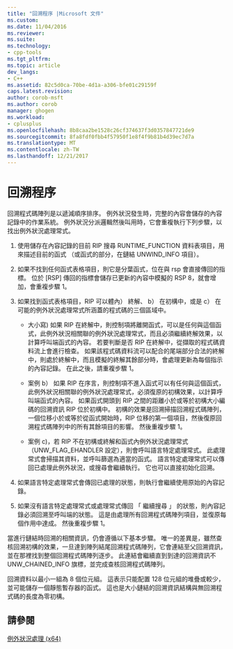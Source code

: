 ```yaml
---
title: "回溯程序 |Microsoft 文件"
ms.custom: 
ms.date: 11/04/2016
ms.reviewer: 
ms.suite: 
ms.technology:
- cpp-tools
ms.tgt_pltfrm: 
ms.topic: article
dev_langs:
- C++
ms.assetid: 82c5d0ca-70be-4d1a-a306-bfe01c29159f
caps.latest.revision: 
author: corob-msft
ms.author: corob
manager: ghogen
ms.workload:
- cplusplus
ms.openlocfilehash: 8b8caa2be1528c26cf374637f3d0357847721de9
ms.sourcegitcommit: 8fa8fdf0fbb4f57950f1e8f4f9b81b4d39ec7d7a
ms.translationtype: MT
ms.contentlocale: zh-TW
ms.lasthandoff: 12/21/2017
---
```

# <a name="unwind-procedure"></a>回溯程序
回溯程式碼陣列是以遞減順序排序。 例外狀況發生時，完整的內容會儲存的內容記錄中的作業系統。 例外狀況分派邏輯然後叫用時，它會重複執行下列步驟，以找出例外狀況處理常式。  
  
1.  使用儲存在內容記錄的目前 RIP 搜尋 RUNTIME_FUNCTION 資料表項目，用來描述目前的函式 （或函式的部分，在鏈結 UNWIND_INFO 項目）。  
  
2.  如果不找到任何函式表格項目，則它是分葉函式，位在與 rsp 會直接傳回的指標。 位於 [RSP] 傳回的指標會儲存已更新的內容中模擬的 RSP 8，就會增加，會重複步驟 1。  
  
3.  如果找到函式表格項目，RIP 可以體內） 終解、 b） 在初構中，或是 c） 在可能的例外狀況處理常式所涵蓋的程式碼的三個區域中。  
  
    -   大小寫) 如果 RIP 在終解中，則控制項將離開函式，可以是任何與這個函式，此例外狀況相關聯的例外狀況處理常式，而且必須繼續終解效果，以計算呼叫端函式的內容。 若要判斷是否 RIP 在終解中，從擷取的程式碼資料流上會進行檢查。 如果該程式碼資料流可以配合的尾端部分合法的終解中，則處於終解中，而且模擬的終解其餘部分時，會處理更新為每個指示的內容記錄。 在此之後，請重複步驟 1。  
  
    -   案例 b） 如果 RIP 在序言，則控制項不進入函式可以有任何與這個函式，此例外狀況相關聯的例外狀況處理常式，必須復原的初構效果，以計算呼叫端函式的內容。 如果函式開頭到 RIP 之間的距離小於或等於初構大小編碼的回溯資訊 RIP 位於初構中。 初構的效果是回溯掃描回溯程式碼陣列，一個位移小於或等於從函式開始時，RIP 位移的第一個項目，然後復原回溯程式碼陣列中的所有其餘項目的影響。 然後重複步驟 1。  
  
    -   案例 c)，若 RIP 不在初構或終解和函式內例外狀況處理常式 （UNW_FLAG_EHANDLER 設定），則會呼叫語言特定處理常式。 此處理常式會掃描其資料，並呼叫篩選為適當的函式。 語言特定處理常式可以傳回已處理此例外狀況，或搜尋會繼續執行。 它也可以直接初始化回溯。  
  
4.  如果語言特定處理常式會傳回已處理的狀態，則執行會繼續使用原始的內容記錄。  
  
5.  如果沒有語言特定處理常式或處理常式傳回 「 繼續搜尋 」 的狀態，則內容記錄必須回溯至呼叫端的狀態。 這是由處理所有回溯程式碼陣列項目，並復原每個作用中達成。 然後重複步驟 1。  
  
 當進行鏈結時回溯的相關資訊，仍會遵循以下基本步驟。 唯一的差異是，雖然查核回溯初構的效果，一旦達到陣列結尾回溯程式碼陣列，它會連結至父回溯資訊，並在那裡找到整個回溯程式碼陣列逐步。 此連結會繼續直到到達的回溯資訊不 UNW_CHAINED_INFO 旗標，並完成查核回溯程式碼陣列。  
  
 回溯資料以最小一組為 8 個位元組。 這表示只能配置 128 位元組的堆疊或較少，並可能儲存一個靜態暫存器的函式。 這也是大小鏈結的回溯資訊結構與無回溯程式碼的長度為零初構。  
  
## <a name="see-also"></a>請參閱  
 [例外狀況處理 (x64)](../build/exception-handling-x64.md)